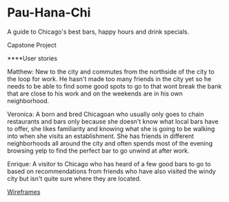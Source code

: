 # Pau-Hana-Chi
A guide to Chicago's best bars, happy hours and drink specials.

Capstone Project

****User stories


Matthew: New to the city and commutes from the northside of the city to the loop for work. He hasn't made too many friends in the city yet so he needs to be able to find some good spots to go to that wont break the bank that are close to his work and on the weekends are in his own neighborhood. 
 
 
Veronica: A born and bred Chicagoan who usually only goes to chain restaurants and bars only because she doesn't know what local bars have to offer, she likes familiarity and knowing what she is going to be walking into when she visits an establishment. She has friends in different neighborhoods all around the city and often spends most of the evening browsing yelp to find the perfect bar to go unwind at after work. 
 
Enrique: A visitor to Chicago who has heard of a few good bars to go to based on recommendations from friends who have also visited the windy city but isn't quite sure where they are located.


[Wireframes](http://imgur.com/a/0fKw5)
